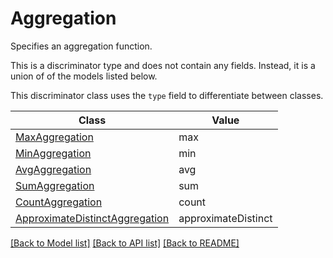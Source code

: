 # Aggregation

Specifies an aggregation function.

This is a discriminator type and does not contain any fields. Instead, it is a union
of of the models listed below.

This discriminator class uses the `type` field to differentiate between classes.

| Class | Value
| ------------ | -------------
[MaxAggregation](MaxAggregation.md) | max
[MinAggregation](MinAggregation.md) | min
[AvgAggregation](AvgAggregation.md) | avg
[SumAggregation](SumAggregation.md) | sum
[CountAggregation](CountAggregation.md) | count
[ApproximateDistinctAggregation](ApproximateDistinctAggregation.md) | approximateDistinct


[[Back to Model list]](../../../README.md#models-v2-link) [[Back to API list]](../../../README.md#apis-v2-link) [[Back to README]](../../../README.md)
